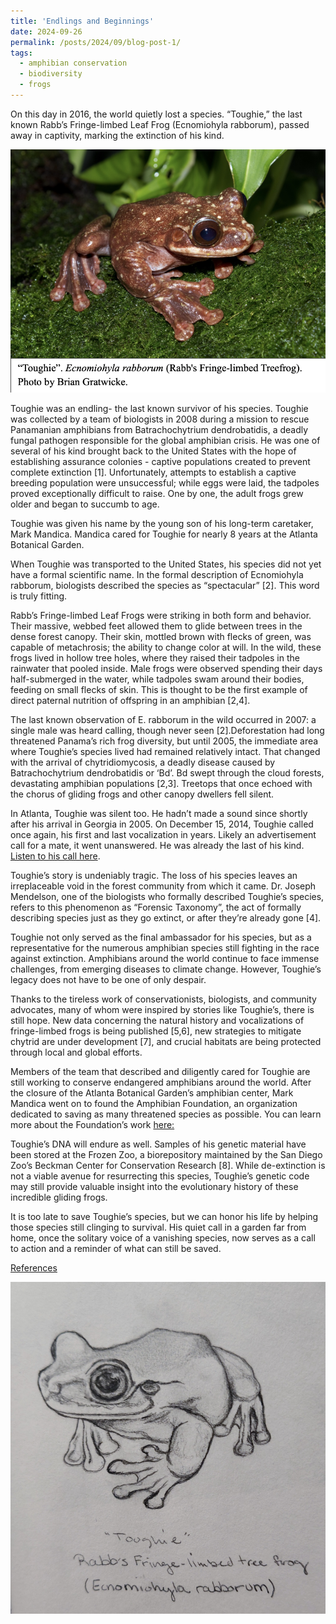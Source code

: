 ```yaml
---
title: 'Endlings and Beginnings'
date: 2024-09-26
permalink: /posts/2024/09/blog-post-1/
tags:
  - amphibian conservation
  - biodiversity
  - frogs
---
```


On this day in 2016, the world quietly lost a species. “Toughie,” the last known Rabb’s Fringe-limbed Leaf Frog (Ecnomiohyla rabborum), passed away in captivity, marking the extinction of his kind.

![](/images/toughie.png)

Toughie was an endling- the last known survivor of his species. Toughie was collected by a team of biologists in 2008 during a mission to rescue Panamanian amphibians from Batrachochytrium dendrobatidis, a deadly fungal pathogen responsible for the global amphibian crisis. He was one of several of his kind brought back to the United States with the hope of establishing assurance colonies - captive populations created to prevent complete extinction [1]. Unfortunately, attempts to establish a captive breeding population were unsuccessful; while eggs were laid, the tadpoles proved exceptionally difficult to raise. One by one, the adult frogs grew older and began to succumb to age. 

Toughie was given his name by the young son of his long-term caretaker, Mark Mandica. Mandica cared for Toughie for nearly 8 years at the Atlanta Botanical Garden. 

When Toughie was transported to the United States, his species did not yet have a formal scientific name. In the formal description of Ecnomiohyla rabborum, biologists described the species as “spectacular” [2]. This word is truly fitting. 

Rabb’s Fringe-limbed Leaf Frogs were striking in both form and behavior. Their massive, webbed feet allowed them to glide between trees in the dense forest canopy. Their skin, mottled brown with flecks of green, was capable of metachrosis; the ability to change color at will. In the wild, these frogs lived in hollow tree holes, where they raised their tadpoles in the rainwater that pooled inside. Male frogs were observed spending their days half-submerged in the water, while tadpoles swam around their bodies, feeding on small flecks of skin. This is thought to be the first example of direct paternal nutrition of offspring in an amphibian [2,4].

The last known observation of E. rabborum in the wild occurred in 2007: a single male was heard calling, though never seen [2].Deforestation had long threatened Panama’s rich frog diversity, but until 2005, the immediate area where Toughie’s species lived had remained relatively intact. That changed with the arrival of chytridiomycosis, a deadly disease caused by Batrachochytrium dendrobatidis or ‘Bd’. Bd swept through the cloud forests, devastating amphibian populations [2,3]. Treetops that once echoed with the chorus of gliding frogs and other canopy dwellers fell silent.

In Atlanta, Toughie was silent too. He hadn’t made a sound since shortly after his arrival in Georgia in 2005. On December 15, 2014, Toughie called once again, his first and last vocalization in years. Likely an advertisement call for a mate, it went unanswered. He was already the last of his kind.
[Listen to his call here](https://youtu.be/i4eZIkBGMjM?si=nnvgXDPghWOrZ9i6).

Toughie’s story is undeniably tragic. The loss of his species leaves an irreplaceable void in the forest community from which it came. Dr. Joseph Mendelson, one of the biologists who formally described Toughie’s species, refers to this phenomenon as “Forensic Taxonomy”, the act of formally describing species just as they go extinct, or after they’re already gone [4]. 

Toughie not only served as the final ambassador for his species, but as a representative for the numerous amphibian species still fighting in the race against extinction. Amphibians around the world continue to face immense challenges, from emerging diseases to climate change. However, Toughie’s legacy does not have to be one of only despair. 

Thanks to the tireless work of conservationists, biologists, and community advocates, many of whom were inspired by stories like Toughie’s, there is still hope. New data concerning the natural history and vocalizations of fringe-limbed frogs is being published [5,6], new strategies to mitigate chytrid are under development [7], and crucial habitats are being protected through local and global efforts.

Members of the team that described and diligently cared for Toughie are still working to conserve endangered amphibians around the world. After the closure of the Atlanta Botanical Garden’s amphibian center, Mark Mandica went on to found the Amphibian Foundation, an organization dedicated to saving as many threatened species as possible. You can learn more about the Foundation’s work [here:](https://www.amphibianfoundation.org/)  

Toughie’s DNA will endure as well. Samples of his genetic material have been stored at the Frozen Zoo, a biorepository maintained by the San Diego Zoo’s Beckman Center for Conservation Research [8]. While de-extinction is not a viable avenue for resurrecting this species, Toughie’s genetic code may still provide valuable insight into the evolutionary history of these incredible gliding frogs.

It is too late to save Toughie’s species, but we can honor his life by helping those species still clinging to survival. His quiet call in a garden far from home, once the solitary voice of a vanishing species, now serves as a call to action and a reminder of what can still be saved.

[References](/files/toughie_refs.pdf)

![](/images/toughie_drawing.jpg)
